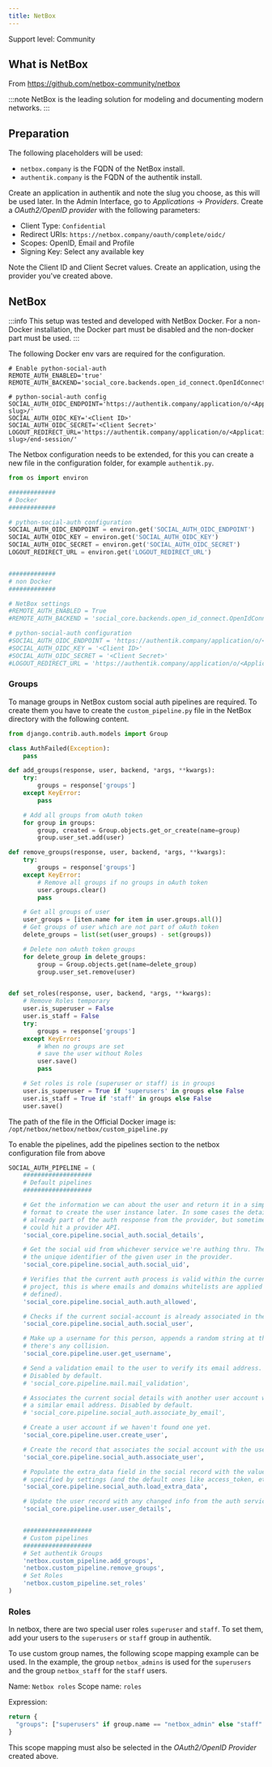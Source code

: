 ```yaml
---
title: NetBox
---
```


<span class="badge badge--secondary">Support level: Community</span>

## What is NetBox

From https://github.com/netbox-community/netbox

:::note
NetBox is the leading solution for modeling and documenting modern networks.
:::

## Preparation

The following placeholders will be used:

-   `netbox.company` is the FQDN of the NetBox install.
-   `authentik.company` is the FQDN of the authentik install.

Create an application in authentik and note the slug you choose, as this will be used later. In the Admin Interface, go to _Applications_ -> _Providers_. Create a _OAuth2/OpenID provider_ with the following parameters:

-   Client Type: `Confidential`
-   Redirect URIs: `https://netbox.company/oauth/complete/oidc/`
-   Scopes: OpenID, Email and Profile
-   Signing Key: Select any available key

Note the Client ID and Client Secret values. Create an application, using the provider you've created above.

## NetBox

:::info
This setup was tested and developed with NetBox Docker. For a non-Docker installation, the Docker part must be disabled and the non-docker part must be used.
:::

The following Docker env vars are required for the configuration.

```env
# Enable python-social-auth
REMOTE_AUTH_ENABLED='true'
REMOTE_AUTH_BACKEND='social_core.backends.open_id_connect.OpenIdConnectAuth'

# python-social-auth config
SOCIAL_AUTH_OIDC_ENDPOINT='https://authentik.company/application/o/<Application slug>/'
SOCIAL_AUTH_OIDC_KEY='<Client ID>'
SOCIAL_AUTH_OIDC_SECRET='<Client Secret>'
LOGOUT_REDIRECT_URL='https://authentik.company/application/o/<Application slug>/end-session/'
```

The Netbox configuration needs to be extended, for this you can create a new file in the configuration folder, for example `authentik.py`.

```py
from os import environ

#############
# Docker
#############

# python-social-auth configuration
SOCIAL_AUTH_OIDC_ENDPOINT = environ.get('SOCIAL_AUTH_OIDC_ENDPOINT')
SOCIAL_AUTH_OIDC_KEY = environ.get('SOCIAL_AUTH_OIDC_KEY')
SOCIAL_AUTH_OIDC_SECRET = environ.get('SOCIAL_AUTH_OIDC_SECRET')
LOGOUT_REDIRECT_URL = environ.get('LOGOUT_REDIRECT_URL')


#############
# non Docker
#############

# NetBox settings
#REMOTE_AUTH_ENABLED = True
#REMOTE_AUTH_BACKEND = 'social_core.backends.open_id_connect.OpenIdConnectAuth'

# python-social-auth configuration
#SOCIAL_AUTH_OIDC_ENDPOINT = 'https://authentik.company/application/o/<Application
#SOCIAL_AUTH_OIDC_KEY = '<Client ID>'
#SOCIAL_AUTH_OIDC_SECRET = '<Client Secret>'
#LOGOUT_REDIRECT_URL = 'https://authentik.company/application/o/<Application slug>/end-session/
```

### Groups

To manage groups in NetBox custom social auth pipelines are required. To create them you have to create the `custom_pipeline.py` file in the NetBox directory with the following content.

```python
from django.contrib.auth.models import Group

class AuthFailed(Exception):
    pass

def add_groups(response, user, backend, *args, **kwargs):
    try:
        groups = response['groups']
    except KeyError:
        pass

    # Add all groups from oAuth token
    for group in groups:
        group, created = Group.objects.get_or_create(name=group)
        group.user_set.add(user)

def remove_groups(response, user, backend, *args, **kwargs):
    try:
        groups = response['groups']
    except KeyError:
        # Remove all groups if no groups in oAuth token
        user.groups.clear()
        pass

    # Get all groups of user
    user_groups = [item.name for item in user.groups.all()]
    # Get groups of user which are not part of oAuth token
    delete_groups = list(set(user_groups) - set(groups))

    # Delete non oAuth token groups
    for delete_group in delete_groups:
        group = Group.objects.get(name=delete_group)
        group.user_set.remove(user)


def set_roles(response, user, backend, *args, **kwargs):
    # Remove Roles temporary
    user.is_superuser = False
    user.is_staff = False
    try:
        groups = response['groups']
    except KeyError:
        # When no groups are set
        # save the user without Roles
        user.save()
        pass

    # Set roles is role (superuser or staff) is in groups
    user.is_superuser = True if 'superusers' in groups else False
    user.is_staff = True if 'staff' in groups else False
    user.save()
```

The path of the file in the Official Docker image is: `/opt/netbox/netbox/netbox/custom_pipeline.py`

To enable the pipelines, add the pipelines section to the netbox configuration file from above

```python
SOCIAL_AUTH_PIPELINE = (
    ###################
    # Default pipelines
    ###################

    # Get the information we can about the user and return it in a simple
    # format to create the user instance later. In some cases the details are
    # already part of the auth response from the provider, but sometimes this
    # could hit a provider API.
    'social_core.pipeline.social_auth.social_details',

    # Get the social uid from whichever service we're authing thru. The uid is
    # the unique identifier of the given user in the provider.
    'social_core.pipeline.social_auth.social_uid',

    # Verifies that the current auth process is valid within the current
    # project, this is where emails and domains whitelists are applied (if
    # defined).
    'social_core.pipeline.social_auth.auth_allowed',

    # Checks if the current social-account is already associated in the site.
    'social_core.pipeline.social_auth.social_user',

    # Make up a username for this person, appends a random string at the end if
    # there's any collision.
    'social_core.pipeline.user.get_username',

    # Send a validation email to the user to verify its email address.
    # Disabled by default.
    # 'social_core.pipeline.mail.mail_validation',

    # Associates the current social details with another user account with
    # a similar email address. Disabled by default.
    # 'social_core.pipeline.social_auth.associate_by_email',

    # Create a user account if we haven't found one yet.
    'social_core.pipeline.user.create_user',

    # Create the record that associates the social account with the user.
    'social_core.pipeline.social_auth.associate_user',

    # Populate the extra_data field in the social record with the values
    # specified by settings (and the default ones like access_token, etc).
    'social_core.pipeline.social_auth.load_extra_data',

    # Update the user record with any changed info from the auth service.
    'social_core.pipeline.user.user_details',


    ###################
    # Custom pipelines
    ###################
    # Set authentik Groups
    'netbox.custom_pipeline.add_groups',
    'netbox.custom_pipeline.remove_groups',
    # Set Roles
    'netbox.custom_pipeline.set_roles'
)

```

### Roles

In netbox, there are two special user roles `superuser` and `staff`. To set them, add your users to the `superusers` or `staff` group in authentik.

To use custom group names, the following scope mapping example can be used. In the example, the group `netbox_admins` is used for the `superusers` and the group `netbox_staff` for the `staff` users.

Name: `Netbox roles`
Scope name: `roles`

Expression:

```python
return {
  "groups": ["superusers" if group.name == "netbox_admin" else "staff" if group.name == "netbox_staff" else group.name for group in request.user.ak_groups.all()],
}
```

This scope mapping must also be selected in the _OAuth2/OpenID Provider_ created above.
